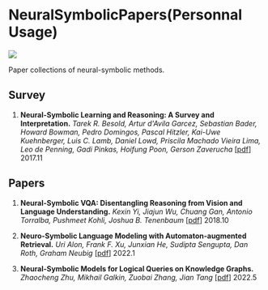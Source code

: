 # NeuralSymbolicPapers(Personnal Usage)

![](https://img.shields.io/github/last-commit/Timothyxxx/RetrivalLMPapers?color=green)

Paper collections of neural-symbolic methods.

## Survey
1. **Neural-Symbolic Learning and Reasoning: A Survey and Interpretation.**
  *Tarek R. Besold, Artur d'Avila Garcez, Sebastian Bader, Howard Bowman, Pedro Domingos, Pascal Hitzler, Kai-Uwe Kuehnberger, Luis C. Lamb, Daniel Lowd, Priscila Machado Vieira Lima, Leo de Penning, Gadi Pinkas, Hoifung Poon, Gerson Zaverucha*  [[pdf](https://arxiv.org/abs/1711.03902)] 2017.11

## Papers

1. **Neural-Symbolic VQA: Disentangling Reasoning from Vision and Language Understanding.**
  *Kexin Yi, Jiajun Wu, Chuang Gan, Antonio Torralba, Pushmeet Kohli, Joshua B. Tenenbaum*  [[pdf](https://arxiv.org/abs/1810.02338)] 2018.10
  
2. **Neuro-Symbolic Language Modeling with Automaton-augmented Retrieval.**
  *Uri Alon, Frank F. Xu, Junxian He, Sudipta Sengupta, Dan Roth, Graham Neubig*  [[pdf](https://arxiv.org/abs/2201.12431)] 2022.1
 
3. **Neural-Symbolic Models for Logical Queries on Knowledge Graphs.**
  *Zhaocheng Zhu, Mikhail Galkin, Zuobai Zhang, Jian Tang*  [[pdf](https://arxiv.org/abs/2205.10128)] 2022.5
